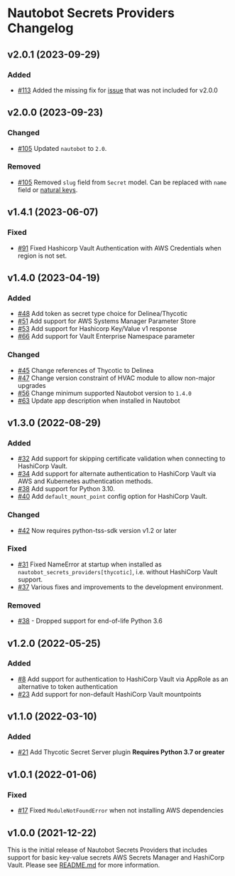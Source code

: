 # Nautobot Secrets Providers Changelog

## v2.0.1 (2023-09-29)

### Added

- [#113](https://github.com/nautobot/nautobot-app-secrets-providers/pull/113) Added the missing fix for [issue](https://github.com/nautobot/nautobot-app-secrets-providers/issues/91) that was not included for v2.0.0

## v2.0.0 (2023-09-23)

### Changed

- [#105](https://github.com/nautobot/nautobot-app-secrets-providers/pull/106) Updated `nautobot` to `2.0`.

### Removed

- [#105](https://github.com/nautobot/nautobot-app-secrets-providers/pull/106) Removed `slug` field from `Secret` model. Can be replaced with `name` field or [natural keys](https://docs.nautobot.com/projects/core/en/next/development/apps/migration/model-updates/global/#replace-the-usage-of-slugs-with-composite-keys).

## v1.4.1 (2023-06-07)

### Fixed

- [#91](https://github.com/nautobot/nautobot-app-secrets-providers/issues/91) Fixed Hashicorp Vault Authentication with AWS Credentials when region is not set.

## v1.4.0 (2023-04-19)

### Added

- [#48](https://github.com/nautobot/nautobot-app-secrets-providers/issues/48) Add token as secret type choice for Delinea/Thycotic
- [#51](https://github.com/nautobot/nautobot-app-secrets-providers/issues/51) Add support for AWS Systems Manager Parameter Store
- [#53](https://github.com/nautobot/nautobot-app-secrets-providers/pull/53) Add support for Hashicorp Key/Value v1 response
- [#66](https://github.com/nautobot/nautobot-app-secrets-providers/pull/66) Add support for Vault Enterprise Namespace parameter

### Changed

- [#45](https://github.com/nautobot/nautobot-app-secrets-providers/pull/45) Change references of Thycotic to Delinea
- [#47](https://github.com/nautobot/nautobot-app-secrets-providers/pull/47) Change version constraint of HVAC module to allow non-major upgrades
- [#56](https://github.com/nautobot/nautobot-app-secrets-providers/pull/56) Change minimum supported Nautobot version to `1.4.0`
- [#63](https://github.com/nautobot/nautobot-app-secrets-providers/pull/63) Update app description when installed in Nautobot

## v1.3.0 (2022-08-29)

### Added

- [#32](https://github.com/nautobot/nautobot-app-secrets-providers/issues/32) Add support for skipping certificate validation when connecting to HashiCorp Vault.
- [#34](https://github.com/nautobot/nautobot-app-secrets-providers/issues/34) Add support for alternate authentication to HashiCorp Vault via AWS and Kubernetes authentication methods.
- [#38](https://github.com/nautobot/nautobot-app-secrets-providers/pull/38) Add support for Python 3.10.
- [#40](https://github.com/nautobot/nautobot-app-secrets-providers/issues/40) Add `default_mount_point` config option for HashiCorp Vault.

### Changed

- [#42](https://github.com/nautobot/nautobot-app-secrets-providers/issues/42) Now requires python-tss-sdk version v1.2 or later

### Fixed

- [#31](https://github.com/nautobot/nautobot-app-secrets-providers/issues/31) Fixed NameError at startup when installed as `nautobot_secrets_providers[thycotic]`, i.e. without HashiCorp Vault support.
- [#37](https://github.com/nautobot/nautobot-app-secrets-providers/pull/37) Various fixes and improvements to the development environment.

### Removed

- [#38](https://github.com/nautobot/nautobot-app-secrets-providers/pull/38) - Dropped support for end-of-life Python 3.6

## v1.2.0 (2022-05-25)

### Added

- [#8](https://github.com/nautobot/nautobot-app-secrets-providers/issues/8) Add support for authentication to HashiCorp Vault via AppRole as an alternative to token authentication
- [#23](https://github.com/nautobot/nautobot-app-secrets-providers/issues/23) Add support for non-default HashiCorp Vault mountpoints

## v1.1.0 (2022-03-10)

### Added

- [#21](https://github.com/nautobot/nautobot-app-secrets-providers/issues/21) Add Thycotic Secret Server plugin
  **Requires Python 3.7 or greater**

## v1.0.1 (2022-01-06)

### Fixed

- [#17](https://github.com/nautobot/nautobot-app-secrets-providers/issues/17) Fixed `ModuleNotFoundError` when not installing AWS dependencies

## v1.0.0 (2021-12-22)

This is the initial release of Nautobot Secrets Providers that includes support for basic key-value secrets AWS Secrets Manager and HashiCorp Vault. Please see [README.md](./README.md) for more information.
